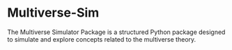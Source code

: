 # Multiverse-Sim
The Multiverse Simulator Package is a structured Python package designed to simulate and explore concepts related to the multiverse theory. 
